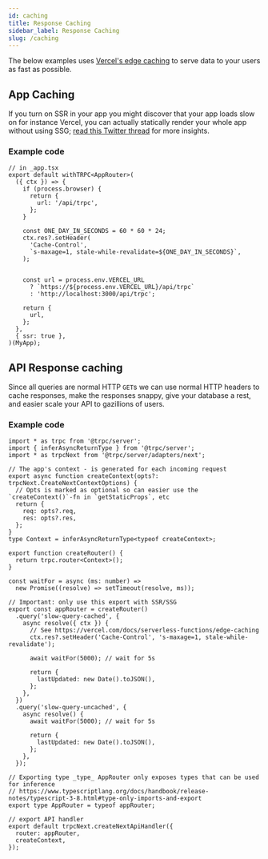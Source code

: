 ```yaml
---
id: caching
title: Response Caching
sidebar_label: Response Caching
slug: /caching
---
```


The below examples uses [Vercel's edge caching](https://vercel.com/docs/serverless-functions/edge-caching) to serve data to your users as fast as possible.


## App Caching

If you turn on SSR in your app you might discover that your app loads slow on for instance Vercel, you can actually statically render your whole app without using SSG; [read this Twitter thread](https://twitter.com/alexdotjs/status/1386274093041950722) for more insights.

### Example code

```tsx
// in _app.tsx
export default withTRPC<AppRouter>(
  ({ ctx }) => {
    if (process.browser) {
      return {
        url: '/api/trpc',
      };
    }

    const ONE_DAY_IN_SECONDS = 60 * 60 * 24;
    ctx.res?.setHeader(
      'Cache-Control',
      `s-maxage=1, stale-while-revalidate=${ONE_DAY_IN_SECONDS}`,
    );


    const url = process.env.VERCEL_URL
      ? `https://${process.env.VERCEL_URL}/api/trpc`
      : 'http://localhost:3000/api/trpc';

    return {
      url,
    };
  },
  { ssr: true },
)(MyApp);

```



## API Response caching

Since all queries are normal HTTP `GET`s we can use normal HTTP headers to cache responses, make the responses snappy, give your database a rest, and easier scale your API to gazillions of users.

### Example code

```tsx
import * as trpc from '@trpc/server';
import { inferAsyncReturnType } from '@trpc/server';
import * as trpcNext from '@trpc/server/adapters/next';

// The app's context - is generated for each incoming request
export async function createContext(opts?: trpcNext.CreateNextContextOptions) {
  // Opts is marked as optional so can easier use the `createContext()`-fn in `getStaticProps`, etc
  return {
    req: opts?.req,
    res: opts?.res,
  };
}
type Context = inferAsyncReturnType<typeof createContext>;

export function createRouter() {
  return trpc.router<Context>();
}

const waitFor = async (ms: number) =>
  new Promise((resolve) => setTimeout(resolve, ms));

// Important: only use this export with SSR/SSG
export const appRouter = createRouter()
  .query('slow-query-cached', {
    async resolve({ ctx }) {
      // See https://vercel.com/docs/serverless-functions/edge-caching
      ctx.res?.setHeader('Cache-Control', 's-maxage=1, stale-while-revalidate');

      await waitFor(5000); // wait for 5s

      return {
        lastUpdated: new Date().toJSON(),
      };
    },
  })
  .query('slow-query-uncached', {
    async resolve() {
      await waitFor(5000); // wait for 5s

      return {
        lastUpdated: new Date().toJSON(),
      };
    },
  });

// Exporting type _type_ AppRouter only exposes types that can be used for inference
// https://www.typescriptlang.org/docs/handbook/release-notes/typescript-3-8.html#type-only-imports-and-export
export type AppRouter = typeof appRouter;

// export API handler
export default trpcNext.createNextApiHandler({
  router: appRouter,
  createContext,
});

```